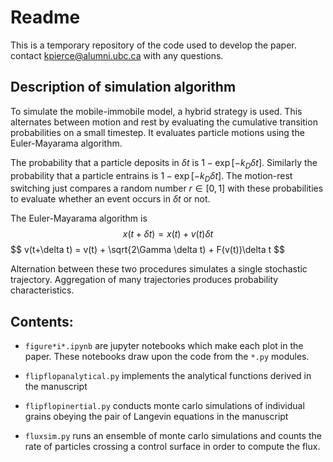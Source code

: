 # Readme
This is a temporary repository of the code used to develop the paper.
contact kpierce@alumni.ubc.ca with any questions.


## Description of simulation algorithm

To simulate the mobile-immobile model, a hybrid strategy is used. This alternates between motion and rest by evaluating the cumulative transition probabilities on a small timestep. It evaluates particle motions using the Euler-Mayarama algorithm.

The probability that a particle deposits in $\delta t$ is $1-\exp[-k_D \delta t]$. Similarly the probability that a particle entrains is $1-\exp[-k_D \delta t]$. The motion-rest switching just compares a random number $r \in [0,1]$ with these probabilities to evaluate whether an event occurs in $\delta t$ or not.

The Euler-Mayarama algorithm is
$$ x(t+\delta t) = x(t) + v(t)\delta t$$
$$ v(t+\delta t) = v(t) + \sqrt{2\Gamma \delta t) + F(v(t))\delta t $$

Alternation between these two procedures simulates a single stochastic trajectory. Aggregation of many trajectories produces probability characteristics.


## Contents:

* `figure*i*.ipynb` are jupyter notebooks which make each plot in the paper.
These notebooks draw upon the code from the `*.py` modules.

* `flipflopanalytical.py` implements the analytical functions derived in the manuscript

* `flipflopinertial.py` conducts monte carlo simulations of individual grains obeying the pair of Langevin equations in the manuscript

* `fluxsim.py` runs an ensemble of monte carlo simulations and counts the rate of particles crossing a control surface in order to compute the flux.

